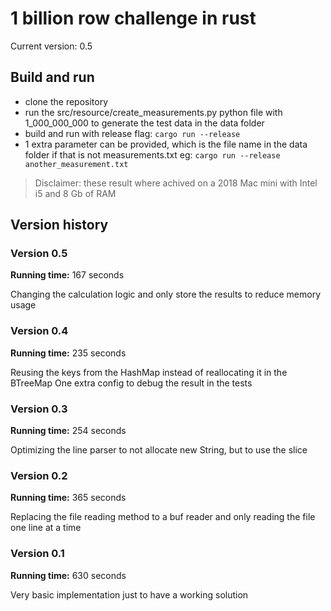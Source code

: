 # 1 billion row challenge in rust #

Current version: 0.5

## Build and run ## 

- clone the repository
- run the src/resource/create_measurements.py python file with 1_000_000_000 to generate the test data in the data folder
- build and run with release flag: `cargo run --release`
- 1 extra parameter can be provided, which is the file name in the data folder if that is not measurements.txt eg: `cargo run --release another_measurement.txt`

> Disclaimer: these result where achived on a 2018 Mac mini with Intel i5 and 8 Gb of RAM

## Version history ## 

### Version 0.5 ### 

**Running time:** 167 seconds

Changing the calculation logic and only store the results to reduce memory usage

### Version 0.4 ###

**Running time:** 235 seconds

Reusing the keys from the HashMap instead of reallocating it in the BTreeMap
One extra config to debug the result in the tests

### Version 0.3 ###

**Running time:** 254 seconds

Optimizing the line parser to not allocate new String, but to use the slice

### Version 0.2 ##

**Running time:** 365 seconds

Replacing the file reading method to a buf reader and only reading the file one line at a time

### Version 0.1 ### 

**Running time:** 630 seconds

Very basic implementation just to have a working solution
